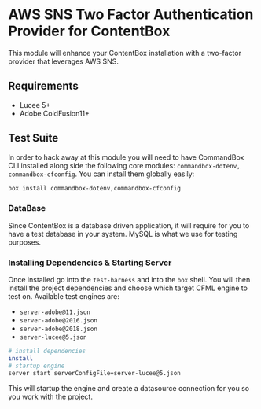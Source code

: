 # AWS SNS Two Factor Authentication Provider for ContentBox

This module will enhance your ContentBox installation with a two-factor provider that leverages AWS SNS.

## Requirements

* Lucee 5+
* Adobe ColdFusion11+

## Test Suite

In order to hack away at this module you will need to have CommandBox CLI installed along side the following core modules: `commandbox-dotenv, commandbox-cfconfig`.  You can install them globally easily:

```bash
box install commandbox-dotenv,commandbox-cfconfig
```

### DataBase

Since ContentBox is a database driven application, it will require for you to have a test database in your system. MySQL is what we use for testing purposes.


### Installing Dependencies & Starting Server

Once installed go into the `test-harness` and into the `box` shell. You will then install the project dependencies and choose which target CFML engine to test on. Available test engines are:

- `server-adobe@11.json`
- `server-adobe@2016.json`
- `server-adobe@2018.json`
- `server-lucee@5.json`

```bash
# install dependencies
install
# startup engine
server start serverConfigFile=server-lucee@5.json
```

This will startup the engine and create a datasource connection for you so you work with the project.